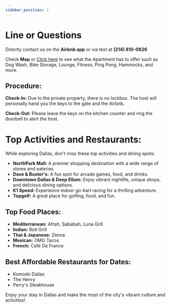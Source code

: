```yaml
---
sidebar_position: 1
---
```


# Line or Questions

Directly contact us on the **Airbnb app** or via text at **(214) 810-0826**

Check **Map** or [Click here](https://airbnbone.vercel.app/img/map.png)
 to see what the Apartment has to offer such as Dog Wash, Bike Storage, Lounge, Fitness, Ping Pong, Hammocks, and more.

## Procedure:

**Check-In:** Due to the private property, there is no lockbox. The host will personally hand you the keys to the gate and the Airbnb.

**Check-Out:** Please leave the keys on the kitchen counter and ring the doorbell to alert the host.

# Top Activities and Restaurants:

While exploring Dallas, don't miss these top activities and dining spots:

- **NorthPark Mall:** A premier shopping destination with a wide range of stores and eateries.
- **Dave & Buster's:** A fun spot for arcade games, food, and drinks.
- **Downtown Dallas & Deep Ellum:** Enjoy vibrant nightlife, unique shops, and delicious dining options.
- **K1 Speed:** Experience indoor go-kart racing for a thrilling adventure.
- **Topgolf:** A great place for golfing, food, and fun.

## Top Food Places:

- **Mediterranean:** Afrah, Sababah, Luna Grill
- **Indian:** Roti Grill
- **Thai & Japanese:** Zenna
- **Mexican:** OMG Tacos
- **French:** Café De France

## Best Affordable Restaurants for Dates:

- Komodo Dallas
- The Henry
- Perry's Steakhouse

Enjoy your stay in Dallas and make the most of the city's vibrant culture and activities!
